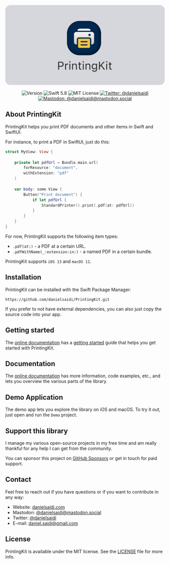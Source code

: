 <p align="center">
    <img src ="Resources/Logo_GitHub.png" alt="PrintingKit Logo" title="PrintingKit" width=600 />
</p>

<p align="center">
    <img src="https://img.shields.io/github/v/release/danielsaidi/PrintingKit?color=%2300550&sort=semver" alt="Version" title="Version" />
    <img src="https://img.shields.io/badge/swift-5.8-orange.svg" alt="Swift 5.8" title="Swift 5.8" />
    <img src="https://img.shields.io/github/license/danielsaidi/PrintingKit" alt="MIT License" title="MIT License" />
    <a href="https://twitter.com/danielsaidi">
        <img src="https://img.shields.io/twitter/url?label=Twitter&style=social&url=https%3A%2F%2Ftwitter.com%2Fdanielsaidi" alt="Twitter: @danielsaidi" title="Twitter: @danielsaidi" />
    </a>
    <a href="https://mastodon.social/@danielsaidi">
        <img src="https://img.shields.io/mastodon/follow/000253346?label=mastodon&style=social" alt="Mastodon: @danielsaidi@mastodon.social" title="Mastodon: @danielsaidi@mastodon.social" />
    </a>
</p>


## About PrintingKit

PrintingKit helps you print PDF documents and other items in Swift and SwiftUI.

For instance, to print a PDF in SwiftUI, just do this:

```swift
struct MyView: View {

    private let pdfUrl = Bundle.main.url(
        forResource: "document", 
        withExtension: "pdf"
    )

    var body: some View {
        Button("Print document") {
            if let pdfUrl {
                StandardPrinter().print(.pdf(at: pdfUrl))
            }
        }
    }
}
```

For now, PrintingKit supports the following item types:

* `.pdf(at:)` - a PDF at a certain URL.
* `.pdfWithName(_:extension:in:)` - a named PDF in a certain bundle.

PrintingKit supports `iOS 13` and `macOS 11`.



## Installation

PrintingKit can be installed with the Swift Package Manager:

```
https://github.com/danielsaidi/PrintingKit.git
```

If you prefer to not have external dependencies, you can also just copy the source code into your app.



## Getting started

The [online documentation][Documentation] has a [getting started][Getting-Started] guide that helps you get started with PrintingKit.



## Documentation

The [online documentation][Documentation] has more information, code examples, etc., and lets you overview the various parts of the library.



## Demo Application

The demo app lets you explore the library on iOS and macOS. To try it out, just open and run the `Demo` project.



## Support this library

I manage my various open-source projects in my free time and am really thankful for any help I can get from the community. 

You can sponsor this project on [GitHub Sponsors][Sponsors] or get in touch for paid support.



## Contact

Feel free to reach out if you have questions or if you want to contribute in any way:

* Website: [danielsaidi.com][Website]
* Mastodon: [@danielsaidi@mastodon.social][Mastodon]
* Twitter: [@danielsaidi][Twitter]
* E-mail: [daniel.saidi@gmail.com][Email]



## License

PrintingKit is available under the MIT license. See the [LICENSE][License] file for more info.



[Email]: mailto:daniel.saidi@gmail.com
[Website]: https://www.danielsaidi.com
[Twitter]: https://www.twitter.com/danielsaidi
[Mastodon]: https://mastodon.social/@danielsaidi
[Sponsors]: https://github.com/sponsors/danielsaidi

[Documentation]: https://danielsaidi.github.io/PrintingKit/documentation/Printingkit/
[Getting-Started]: https://danielsaidi.github.io/PrintingKit/documentation/Printingkit/getting-started
[License]: https://github.com/danielsaidi/PrintingKit/blob/master/LICENSE
